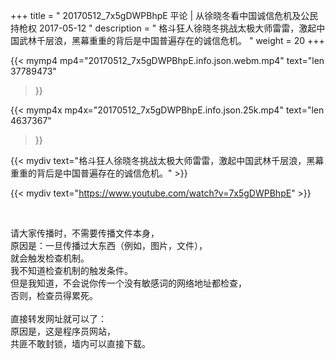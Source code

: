 +++
title = " 20170512_7x5gDWPBhpE 平论 | 从徐晓冬看中国诚信危机及公民持枪权 2017-05-12 "
description = " 格斗狂人徐晓冬挑战太极大师雷雷，激起中国武林千层浪，黑幕重重的背后是中国普遍存在的诚信危机。 "
weight = 20
+++

{{< mymp4 mp4="20170512_7x5gDWPBhpE.info.json.webm.mp4" 
text="len 37789473"
>}}

{{< mymp4x  mp4x="20170512_7x5gDWPBhpE.info.json.25k.mp4"
text="len 4637367"
>}}


{{< mydiv text="格斗狂人徐晓冬挑战太极大师雷雷，激起中国武林千层浪，黑幕重重的背后是中国普遍存在的诚信危机。" >}}
<br>

{{< mydiv text="https://www.youtube.com/watch?v=7x5gDWPBhpE" >}}


<br>

请大家传播时，不需要传播文件本身，<br>
原因是：一旦传播过大东西（例如，图片，文件），<br>
就会触发检查机制。<br>
我不知道检查机制的触发条件。<br>
但是我知道，不会说你传一个没有敏感词的网络地址都检查，<br>
否则，检查员得累死。<br><br>
直接转发网址就可以了：<br>
原因是，这是程序员网站，<br>
共匪不敢封锁，墙内可以直接下载。


